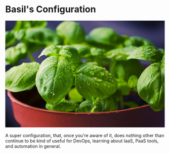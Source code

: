 # Basil's Configuration

<img alt="a basil leaf plant" src="./basilleaf.jpg"/>

A super configuration, that, once you're aware of it, does nothing other than continue to be kind of useful for DevOps, learning about IaaS, PaaS tools, and automation in general.
